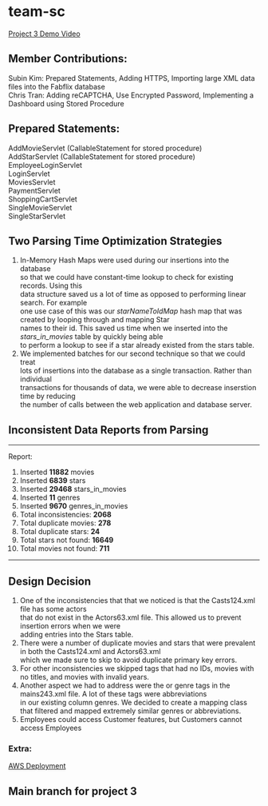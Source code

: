 # team-sc
[Project 3 Demo Video](https://www.youtube.com/watch?v=RJ2cYUDdCDg)
## Member Contributions:
Subin Kim: Prepared Statements, Adding HTTPS, Importing large XML data files into the Fabflix database \
Chris Tran: Adding reCAPTCHA, Use Encrypted Password, Implementing a Dashboard using Stored Procedure 

## Prepared Statements:
AddMovieServlet (CallableStatement for stored procedure)<br>
AddStarServlet (CallableStatement for stored procedure)<br>
EmployeeLoginServlet<br>
LoginServlet<br>
MoviesServlet<br>
PaymentServlet<br>
ShoppingCartServlet<br>
SingleMovieServlet<br>
SingleStarServlet<br>

## Two Parsing Time Optimization Strategies
1. In-Memory Hash Maps were used during our insertions into the database<br>
so that we could have constant-time lookup to check for existing records. Using this<br>
data structure saved us a lot of time as opposed to performing linear search. For example<br>
one use case of this was our _starNameToIdMap_ hash map that was created by looping through and mapping Star<br>
names to their id. This saved us time when we inserted into the _stars_in_movies_ table by quickly being able<br>
to perform a lookup to see if a star already existed from the stars table.
2. We implemented batches for our second technique so that we could treat<br>
lots of insertions into the database as a single transaction. Rather than individual<br>
transactions for thousands of data, we were able to decrease inserstion time by reducing<br>
the number of calls between the web application and database server.

## Inconsistent Data Reports from Parsing
-------------------------------------------------------------------
Report:<br>
1. Inserted **11882** movies<br>
2. Inserted **6839** stars<br>
3. Inserted **29468** stars_in_movies<br>
4. Inserted **11** genres<br>
5. Inserted **9670** genres_in_movies<br>
6. Total inconsistencies: **2068**<br>
7. Total duplicate movies: **278**<br>
8. Total duplicate stars: **24**<br>
9. Total stars not found: **16649**<br>
10. Total movies not found: **711**<br>
-------------------------------------------------------------------
## Design Decision
1. One of the inconsistencies that that we noticed is that the Casts124.xml file has some actors<br>
that do not exist in the Actors63.xml file. This allowed us to prevent insertion errors when we were<br>
adding entries into the Stars table.
2. There were a number of duplicate movies and stars that were prevalent in both the Casts124.xml and Actors63.xml<br>
which we made sure to skip to avoid duplicate primary key errors.
3. For other inconsistencies we skipped tags that had no IDs, movies with no titles, and movies with invalid years.
4. Another aspect we had to address were the <cat> or genre tags in the mains243.xml file. A lot of these tags were abbreviations<br>
in our existing column genres. We decided to create a mapping class that filtered and mapped extremely similar genres or abbreviations.
5. Employees could access Customer features, but Customers cannot access Employees

### Extra:
[AWS Deployment](https://54.176.86.219:8443/cs122b-s24-team-sc/login-page.html)

## Main branch for project 3
